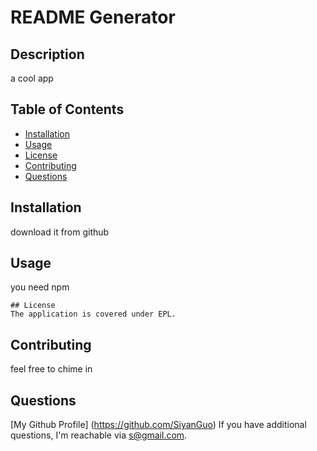 
  # README Generator
  

  ## Description
  a cool app
  
  ## Table of Contents
  * [Installation](#installation)
  * [Usage](#usage)
  * [License](#license)
  * [Contributing](#contributing)
  * [Questions](#questions)
  
  ## Installation
  download it from github

  ## Usage
  you need npm

  
    ## License
    The application is covered under EPL.
      
  
 
  ## Contributing
  feel free to chime in

  ## Questions
  [My Github Profile] (https://github.com/SiyanGuo)
  If you have additional questions, I'm reachable via s@gmail.com.
